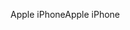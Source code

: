 <span data-ttu-id="566ac-101">Apple iPhone</span><span class="sxs-lookup"><span data-stu-id="566ac-101">Apple iPhone</span></span>